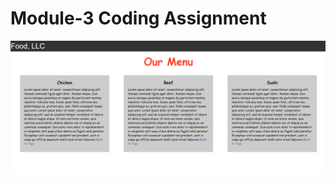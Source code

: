 # Module-3 Coding Assignment


<img src="https://github.com/anjali-srivastava-cu/Coursera-Assignments/blob/main/HTML-CSS-and-Javascript-for-Web-Developers/Assignments/module-3%20solution/Module-3.PNG">




